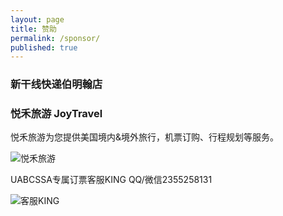 ```yaml
---
layout: page
title: 赞助
permalink: /sponsor/
published: true
---
```


### 新干线快递伯明翰店


### 悦禾旅游 JoyTravel 

悦禾旅游为您提供美国境内&境外旅行，机票订购、行程规划等服务。

![悦禾旅游](http://mmbiz.qpic.cn/mmbiz_png/5iaNRa8wZOtLIeRYzMdI3sfhIJuLicKDP7IdKiaBia2v2fYic0iafRibNJXsGgPyuzOApFbGul64huONiaqic3w0Ktqib6ug/640?wx_fmt=png&tp=webp&wxfrom=5&wx_lazy=1)

UABCSSA专属订票客服KING
QQ/微信2355258131

![客服KING](http://mmbiz.qpic.cn/mmbiz_jpg/5iaNRa8wZOtLIeRYzMdI3sfhIJuLicKDP7rB23HkdgmJfsrSozEsMY9k90oTJRhB4aeveB1kHj8FoIB6ibGfrVs2g/640?wx_fmt=jpeg&tp=webp&wxfrom=5&wx_lazy=1)
